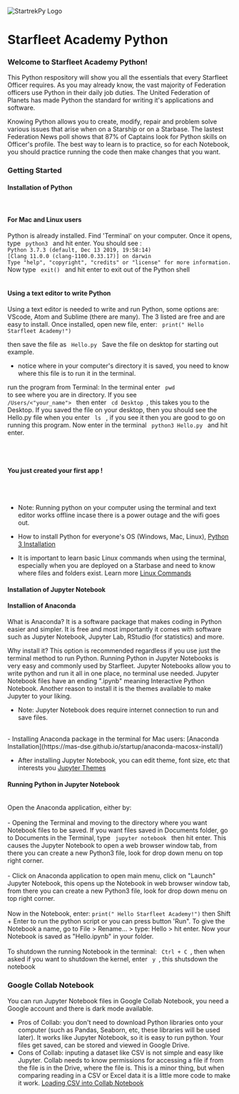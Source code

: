 ![StartrekPy Logo](https://user-images.githubusercontent.com/55933131/95641902-54295600-0a62-11eb-8b2f-65fed94df453.png)
# Starfleet Academy Python 

### Welcome to Starfleet Academy Python! 

This Python respository will show you all the essentials that every Starfleet Officer requires. As you may already know, the vast majority of Federation officers use Python in their daily job duties. The United Federation of Planets has made Python the standard for writing it's applications and software. 

Knowing Python allows you to create, modify, repair and problem solve various issues that arise when on a Starship or on a Starbase. The lastest Federation News poll shows that 87% of Captains look for Python skills on Officer's profile. The best way to learn is to practice, so for each Notebook, you should practice running the code then make changes that you want.


### Getting Started

#### Installation of Python 
<br>
<h4> For Mac and Linux users </h4> Python is already installed. Find 'Terminal' on your computer. Once it opens, type <code> python3 </code> and hit enter. 
You should see :
<code>
Python 3.7.3 (default, Dec 13 2019, 19:58:14) 
[Clang 11.0.0 (clang-1100.0.33.17)] on darwin
Type "help", "copyright", "credits" or "license" for more information.
</code> 
Now type <code> exit() </code> and hit enter to exit out of the Python shell
<br>
<br>
<h4> Using a text editor to write Python </h4>
Using a text editor is needed to write and run Python, some options are: VScode, Atom and Sublime (there are many). The 3 listed are free and are easy to install. Once installed, open new file, enter: 
<code> print(" Hello Starfleet Academy!") </code>

then save the file as <code> Hello.py </code> 
Save the file on desktop for starting out example.
- notice where in your computer's directory it is saved, you need to know where this file is to run it in the terminal.

run the program from Terminal: 
In the terminal enter <code> pwd </code> to see where you are in directory. If you see <code> /Users/<"your_name"> </code> then enter <code> cd Desktop </code>, this takes you to the Desktop. 
If you saved the file on your desktop, then you should see the Hello.py file when you enter <code> ls </code> , if you see it then you are good to go on running this program. Now enter in the terminal  <code> python3 Hello.py </code> and hit enter.

<br>
<br>
<h4> You just created your first app ! </h4>
<br>


<br>

- Note: Running python on your computer using the terminal and text editor works offline incase there is a power outage and the wifi goes out.

- How to install Python for everyone's OS (Windows, Mac, Linux), [Python 3 Installation](https://realpython.com/installing-python/) 

- It is important to learn basic Linux commands when using the terminal, especially when you are deployed on a Starbase and need to know where files and folders exist. Learn more [Linux Commands](https://www.hostinger.com/tutorials/linux-commands)

#### Installation of Jupyter Notebook 

<h4> Installion of Anaconda </h4>

What is Anaconda? It is a software package that makes coding in Python easier and simpler. It is free and most importantly it comes with software such as Jupyter Notebook, Jupyter Lab, RStudio (for statistics) and more.

Why install it? This option is recommended regardless if you use just the terminal method to run Python. Running Python in Jupyter Notebooks is very easy and commonly used by Starfleet. Jupyter Notebooks allow you to write python and run it all in one place, no terminal use needed. Jupyter Notebook files have an ending ".ipynb" meaning Interactive Python Notebook. Another reason to install it is the themes available to make Jupyter to your liking. 
<br>
- Note: Jupyter Notebook does require internet connection to run and save files. 
<br>
- Installing Anaconda package in the terminal for Mac users: [Anaconda Installation](https://mas-dse.github.io/startup/anaconda-macosx-install/)

- After installing Jupyter Notebook, you can edit theme, font size, etc that interests you [Jupyter Themes](https://github.com/dunovank/jupyter-themes)

<h4> Running Python in Jupyter Notebook </h4>
<br>
Open the Anaconda application, either by:
<br>
<br>
- Opening the Terminal and moving to the directory where you want Notebook files to be saved. If you want files saved in Documents folder, go to Documents in the Terminal, type <code> jupyter notebook </code> then hit enter. This causes the Jupyter Notebook to open a web browser window tab, from there you can create a new Python3 file, look for drop down menu on top right corner. 
<br>
<br>
- Click on Anaconda application to open main menu, click on "Launch" Jupyter Notebook, this opens up the Notebook in web browser window tab, from there you can create a new Python3 file, look for drop down menu on top right corner. 
<br>
<br>
Now in the Notebook, enter:  <code>print(" Hello Starfleet Academy!")</code> then Shift + Enter to run the python script or you can press button 'Run". To give the Notebook a name, go to File > Rename... > type: Hello > hit enter. Now your Notebook is saved as "Hello.ipynb" in your folder.
<br>
<br>
To shutdown the running Notebook in the terminal: <code> Ctrl + C </code>, then when asked if you want to shutdown the kernel, enter <code> y </code>, this shutsdown the notebook 

### Google Collab Notebook

You can run Jupyter Notebook files in Google Collab Notebook, you need a Google account and there is dark mode available. 

- Pros of Collab: you don't need to download Python libraries onto your computer (such as Pandas, Seaborn, etc, these libraries will be used later). It works like Jupyter Notebook, so it is easy to run python. Your files get saved, can be stored and viewed in Google Drive.
- Cons of Collab: inputing a dataset like CSV is not simple and easy like Jupyter. Collab needs to know permissions for accessing a file if from the file is in the Drive, where the file is. This is a minor thing, but when comparing reading in a CSV or Excel data it is a little more code to make it work. 
[Loading CSV into Collab Notebook](https://towardsdatascience.com/3-ways-to-load-csv-files-into-colab-7c14fcbdcb92?gi=71d62d1e9ff5)


```python

```
